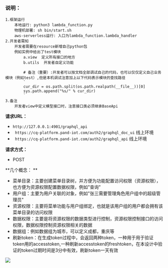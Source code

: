 ### 说明：
    1.框架运行
        本地运行: python3 lambda_function.py
        物理机部署: sh bin/start.sh
        aws-serverless运行: 入口为lambda_function.lambda_handler
    2.开发者需知
        开发者需要在resource新增自己python包
        例如实例中给出了test模块
            a.view  定义所有接口的地方
            b.utils  开发者自定义功能
            
            # 备注（重要）:开发者可以按文档全部调试自己的代码，也可以仅仅定义自己业务模块（例如test）,但是本机调试注意加上以下代码表示模块的查找路径
            `
            cur_dir = os.path.split(os.path.realpath(__file__))[0]
            sys.path.append("%s/" % cur_dir)
            `    
    3.备注
        开发者view中定义模型接口时，注意接口类必须继承BaseApi

            
 **请求URL：**
- ` http://127.0.0.1:4901/graphql_api `
- ` https://cq-platform.pand-iot.com/auth2/graphql_doc_ui` 线上环境
- ` https://cq-platform.pand-iot.com/auth2/graphql_api` 线上环境

**请求方式：**
- POST

**几个概念： **
- 菜单目录：主要创建菜单目录树，并方便为功能配置访问权限（资源权限），也方便为资源权限配置数据权限，例如"查询"
- 用户组：主要为用户关联的对象，例如"张三需要管理角色用户组中的超级管理员"
- 资源权限：主要将菜单功能与用户组绑定，也就是该用户组的用户都会拥有该菜单目录的访问权限
- 数据权限：主要是将资源权限的数据类型进行控制，资源权限控制接口的访问权限，数据权限控制资源权限相关的数据
- 数据组：例如数据组为城市，可以定义成都，重庆等
- 刷新token：在生成token过程中，会返回两种token，一种用于用于验证token用的accesstoken,一种刷新accesstoken的freshtoken，在本设计中验证的token过期时间是3分中有效，刷新token一天有效


![](http://222.180.198.30:4999/Public/Uploads/2020-02-14/5e4659f4244b2.png)



            
    
